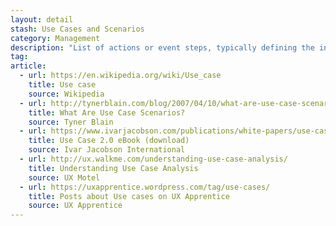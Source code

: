 ```yaml
---
layout: detail
stash: Use Cases and Scenarios
category: Management
description: "List of actions or event steps, typically defining the interactions between a role (known in the Unified Modeling Language as an actor) and a system, to achieve a goal."
tag:
article:
  - url: https://en.wikipedia.org/wiki/Use_case
    title: Use case
    source: Wikipedia
  - url: http://tynerblain.com/blog/2007/04/10/what-are-use-case-scenarios/
    title: What Are Use Case Scenarios?
    source: Tyner Blain
  - url: https://www.ivarjacobson.com/publications/white-papers/use-case-ebook
    title: Use Case 2.0 eBook (download)
    source: Ivar Jacobson International
  - url: http://ux.walkme.com/understanding-use-case-analysis/
    title: Understanding Use Case Analysis
    source: UX Motel
  - url: https://uxapprentice.wordpress.com/tag/use-cases/
    title: Posts about Use cases on UX Apprentice
    source: UX Apprentice
---
```

